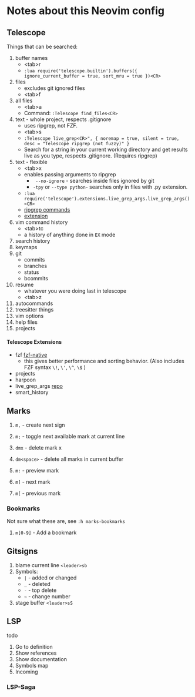 # Notes about this Neovim config

## Telescope

Things that can be searched:

1. buffer names
   - \<tab\>r
   - `:lua require('telescope.builtin').buffers({ ignore_current_buffer = true, sort_mru = true })<CR>`
2. files
   - excludes git ignored files
   - \<tab\>f
3. all files
   - \<tab\>a
   - Command: `:Telescope find_files<CR>`
4. text - whole project, respects .gitignore
   - uses ripgrep, not FZF.
   - \<tab\>s
   - `:Telescope live_grep<CR>", { noremap = true, silent = true, desc = "Telescope ripgrep (not fuzzy)" }`
   - Search for a string in your current working directory and get results live
     as you type, respects .gitignore. (Requires ripgrep)
1. text - flexible
   - \<tab\>x 
   - enables passing arguments to ripgrep
     - ` --no-ignore` - searches inside files ignored by git
     - `-tpy` or `--type python`- searches only in files with .py extension.
   - `:lua require('telescope').extensions.live_grep_args.live_grep_args()<CR>`
   - [ripgrep commands](https://github.com/BurntSushi/ripgrep/blob/master/GUIDE.md)
   - [extension](https://github.com/nvim-telescope/telescope-live-grep-args.nvim)
2. vim command history
   - \<tab\>tc
   - a history of anything done in `EX` mode
3. search history
4. keymaps
5. git
   - commits
   - branches
   - status
   - bcommits
6. resume
    - whatever you were doing last in telescope
    - \<tab\>z
7. autocommands
8. treesitter things
9. vim options
10. help files
11. projects

#### Telescope Extensions

- fzf [fzf-native](https://github.com/nvim-telescope/telescope-fzf-native.nvim)
  - this gives better performance and sorting behavior. (Also includes FZF syntax `\!`, `\'`, `\^`, `\$` )
- projects
- harpoon
- live_grep_args
  [repo](https://github.com/nvim-telescope/telescope-live-grep-args.nvim)
- smart_history

## Marks

1. `m,` - create next sign 
2. `m;` - toggle next available mark at current line
3. `dmx` - delete mark x
4. `dm<space>` - delete all marks in current buffer

5. `m:` - preview mark
6. `m]` - next mark
7. `m[` - previous mark

### Bookmarks

Not sure what these are, see `:h marks-bookmarks`

1. `m[0-9]` - Add a bookmark 




## Gitsigns

1. blame current line `<leader>sb`
2. Symbols:
   - `|` - added or changed
   - `_` - deleted
   - `-` - top delete
   - `~` - change number
3. stage buffer `<leader>sS`

## LSP

todo

1. Go to definition
2. Show references
3. Show documentation
4. Symbols map
5. Incoming

### LSP-Saga

